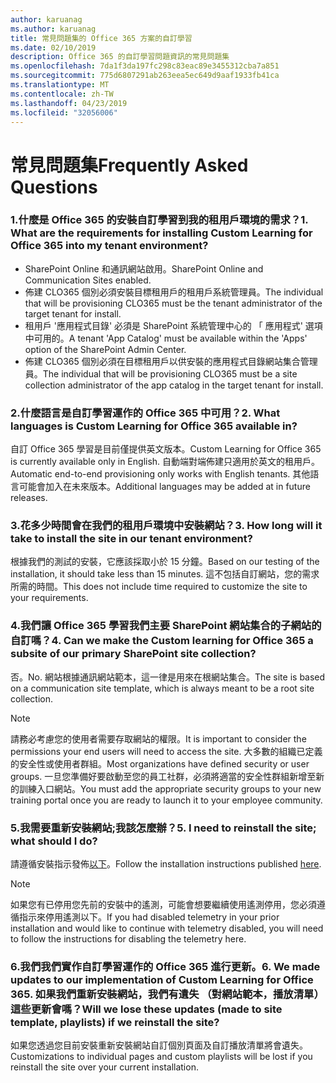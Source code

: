 ```yaml
---
author: karuanag
ms.author: karuanag
title: 常見問題集的 Office 365 方案的自訂學習
ms.date: 02/10/2019
description: Office 365 的自訂學習問題資訊的常見問題集
ms.openlocfilehash: 7da1f3da197fc298c83eac89e3455312cba7a851
ms.sourcegitcommit: 775d6807291ab263eea5ec649d9aaf1933fb41ca
ms.translationtype: MT
ms.contentlocale: zh-TW
ms.lasthandoff: 04/23/2019
ms.locfileid: "32056006"
---
```

# <a name="frequently-asked-questions"></a><span data-ttu-id="3da22-103">常見問題集</span><span class="sxs-lookup"><span data-stu-id="3da22-103">Frequently Asked Questions</span></span>

### <a name="1-what-are-the-requirements-for-installing-custom-learning-for-office-365-into-my-tenant-environment"></a><span data-ttu-id="3da22-104">1.什麼是 Office 365 的安裝自訂學習到我的租用戶環境的需求？</span><span class="sxs-lookup"><span data-stu-id="3da22-104">1. What are the requirements for installing Custom Learning for Office 365 into my tenant environment?</span></span>

- <span data-ttu-id="3da22-105">SharePoint Online 和通訊網站啟用。</span><span class="sxs-lookup"><span data-stu-id="3da22-105">SharePoint Online and Communication Sites enabled.</span></span>
- <span data-ttu-id="3da22-106">佈建 CLO365 個別必須安裝目標租用戶的租用戶系統管理員。</span><span class="sxs-lookup"><span data-stu-id="3da22-106">The individual that will be provisioning CLO365 must be the tenant administrator of the target tenant for install.</span></span>
- <span data-ttu-id="3da22-107">租用戶 '應用程式目錄' 必須是 SharePoint 系統管理中心的 「 應用程式' 選項中可用的。</span><span class="sxs-lookup"><span data-stu-id="3da22-107">A tenant 'App Catalog' must be available within the 'Apps' option of the SharePoint Admin Center.</span></span>
- <span data-ttu-id="3da22-108">佈建 CLO365 個別必須在目標租用戶以供安裝的應用程式目錄網站集合管理員。</span><span class="sxs-lookup"><span data-stu-id="3da22-108">The individual that will be provisioning CLO365 must be a site collection administrator of the app catalog in the target tenant for install.</span></span>

### <a name="2-what-languages-is-custom-learning-for-office-365-available-in"></a><span data-ttu-id="3da22-109">2.什麼語言是自訂學習運作的 Office 365 中可用？</span><span class="sxs-lookup"><span data-stu-id="3da22-109">2. What languages is Custom Learning for Office 365 available in?</span></span>

<span data-ttu-id="3da22-110">自訂 Office 365 學習是目前僅提供英文版本。</span><span class="sxs-lookup"><span data-stu-id="3da22-110">Custom Learning for Office 365 is currently available only in English.</span></span> <span data-ttu-id="3da22-111">自動端對端佈建只適用於英文的租用戶。</span><span class="sxs-lookup"><span data-stu-id="3da22-111">Automatic end-to-end provisioning only works with English tenants.</span></span> <span data-ttu-id="3da22-112">其他語言可能會加入在未來版本。</span><span class="sxs-lookup"><span data-stu-id="3da22-112">Additional languages may be added at in future releases.</span></span>

### <a name="3-how-long-will-it-take-to-install-the-site-in-our-tenant-environment"></a><span data-ttu-id="3da22-113">3.花多少時間會在我們的租用戶環境中安裝網站？</span><span class="sxs-lookup"><span data-stu-id="3da22-113">3. How long will it take to install the site in our tenant environment?</span></span>

<span data-ttu-id="3da22-114">根據我們的測試的安裝，它應該採取小於 15 分鐘。</span><span class="sxs-lookup"><span data-stu-id="3da22-114">Based on our testing of the installation, it should take less than 15 minutes.</span></span> <span data-ttu-id="3da22-115">這不包括自訂網站，您的需求所需的時間。</span><span class="sxs-lookup"><span data-stu-id="3da22-115">This does not include time required to customize the site to your requirements.</span></span>

### <a name="4-can-we-make-the-custom-learning-for-office-365-a-subsite-of-our-primary-sharepoint-site-collection"></a><span data-ttu-id="3da22-116">4.我們讓 Office 365 學習我們主要 SharePoint 網站集合的子網站的自訂嗎？</span><span class="sxs-lookup"><span data-stu-id="3da22-116">4. Can we make the Custom learning for Office 365 a subsite of our primary SharePoint site collection?</span></span>

<span data-ttu-id="3da22-117">否。</span><span class="sxs-lookup"><span data-stu-id="3da22-117">No.</span></span> <span data-ttu-id="3da22-118">網站根據通訊網站範本，這一律是用來在根網站集合。</span><span class="sxs-lookup"><span data-stu-id="3da22-118">The site is based on a communication site template, which is always meant to be a root site collection.</span></span>

> [!NOTE]
> <span data-ttu-id="3da22-119">請務必考慮您的使用者需要存取網站的權限。</span><span class="sxs-lookup"><span data-stu-id="3da22-119">It is important to consider the permissions your end users will need to access the site.</span></span> <span data-ttu-id="3da22-120">大多數的組織已定義的安全性或使用者群組。</span><span class="sxs-lookup"><span data-stu-id="3da22-120">Most organizations have defined security or user groups.</span></span> <span data-ttu-id="3da22-121">一旦您準備好要啟動至您的員工社群，必須將適當的安全性群組新增至新的訓練入口網站。</span><span class="sxs-lookup"><span data-stu-id="3da22-121">You must add the appropriate security groups to your new training portal once you are ready to launch it to your employee community.</span></span>

### <a name="5-i-need-to-reinstall-the-site-what-should-i-do"></a><span data-ttu-id="3da22-122">5.我需要重新安裝網站;我該怎麼辦？</span><span class="sxs-lookup"><span data-stu-id="3da22-122">5. I need to reinstall the site; what should I do?</span></span>

<span data-ttu-id="3da22-123">請遵循安裝指示發佈[以下](custom_provision.md)。</span><span class="sxs-lookup"><span data-stu-id="3da22-123">Follow the installation instructions published [here](custom_provision.md).</span></span>

> [!NOTE]
> <span data-ttu-id="3da22-124">如果您有已停用您先前的安裝中的遙測，可能會想要繼續使用遙測停用，您必須遵循指示來停用遙測以下。</span><span class="sxs-lookup"><span data-stu-id="3da22-124">If you had disabled telemetry in your prior installation and would like to continue with telemetry disabled, you will need to follow the instructions for disabling the telemetry here.</span></span>

### <a name="6-we-made-updates-to-our-implementation-of-custom-learning-for-office-365-will-we-lose-these-updates-made-to-site-template-playlists-if-we-reinstall-the-site"></a><span data-ttu-id="3da22-125">6.我們我們實作自訂學習運作的 Office 365 進行更新。</span><span class="sxs-lookup"><span data-stu-id="3da22-125">6. We made updates to our implementation of Custom Learning for Office 365.</span></span> <span data-ttu-id="3da22-126">如果我們重新安裝網站，我們有遺失 （對網站範本，播放清單） 這些更新會嗎？</span><span class="sxs-lookup"><span data-stu-id="3da22-126">Will we lose these updates (made to site template, playlists) if we reinstall the site?</span></span>

<span data-ttu-id="3da22-127">如果您透過您目前安裝重新安裝網站自訂個別頁面及自訂播放清單將會遺失。</span><span class="sxs-lookup"><span data-stu-id="3da22-127">Customizations to individual pages and custom playlists will be lost if you reinstall the site over your current installation.</span></span>  